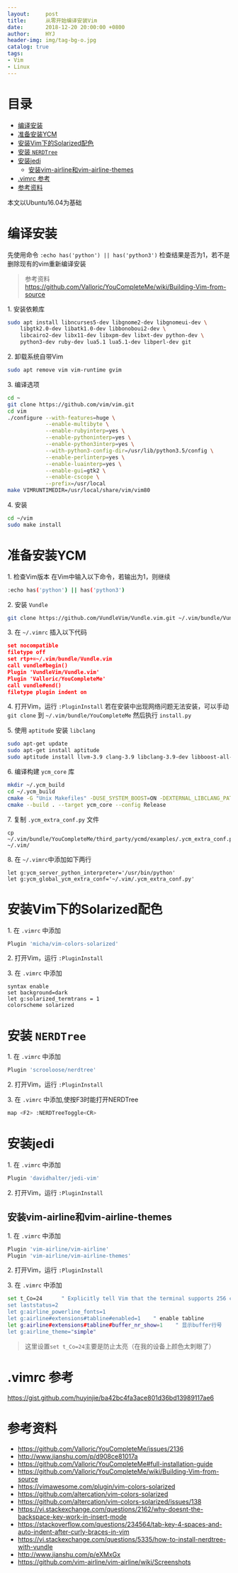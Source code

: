 ```yaml
---
layout:     post
title:      从零开始编译安装Vim
date:       2018-12-20 20:00:00 +0800
author:     HYJ
header-img: img/tag-bg-o.jpg
catalog: true
tags:
- Vim
- Linux
---
```



# 目录
<!-- TOC -->

- [编译安装](#编译安装)
- [准备安装YCM](#准备安装ycm)
- [安装Vim下的Solarized配色](#安装vim下的solarized配色)
- [安装 `NERDTree`](#安装-nerdtree)
- [安装jedi](#安装jedi)
    - [安装vim-airline和vim-airline-themes](#安装vim-airline和vim-airline-themes)
- [.vimrc 参考](#vimrc-参考)
- [参考资料](#参考资料)

<!-- /TOC -->

本文以Ubuntu16.04为基础

# 编译安装
先使用命令 `:echo has('python') || has('python3')` 检查结果是否为1，若不是删除现有的vim重新编译安装

> 参考资料  
> https://github.com/Valloric/YouCompleteMe/wiki/Building-Vim-from-source

1\. 安装依赖库

```bash
sudo apt install libncurses5-dev libgnome2-dev libgnomeui-dev \
    libgtk2.0-dev libatk1.0-dev libbonoboui2-dev \
    libcairo2-dev libx11-dev libxpm-dev libxt-dev python-dev \
    python3-dev ruby-dev lua5.1 lua5.1-dev libperl-dev git
```

2\. 卸载系统自带Vim

```bash
sudo apt remove vim vim-runtime gvim
```

3\. 编译选项

```bash
cd ~
git clone https://github.com/vim/vim.git
cd vim
./configure --with-features=huge \
            --enable-multibyte \
            --enable-rubyinterp=yes \
            --enable-pythoninterp=yes \
            --enable-python3interp=yes \
            --with-python3-config-dir=/usr/lib/python3.5/config \
            --enable-perlinterp=yes \
            --enable-luainterp=yes \
            --enable-gui=gtk2 \
            --enable-cscope \
            --prefix=/usr/local
make VIMRUNTIMEDIR=/usr/local/share/vim/vim80
```

4\. 安装

```bash
cd ~/vim
sudo make install
```

# 准备安装YCM

1\. 检查Vim版本
在Vim中输入以下命令，若输出为1，则继续
```bash
:echo has('python') || has('python3')
```

2\. 安装 `Vundle`
```bash
git clone https://github.com/VundleVim/Vundle.vim.git ~/.vim/bundle/Vundle.vim
```

3\. 在 `~/.vimrc` 插入以下代码
```json
set nocompatible
filetype off
set rtp+=~/.vim/bundle/Vundle.vim
call vundle#begin()
Plugin 'VundleVim/Vundle.vim'
Plugin 'Valloric/YouCompleteMe'
call vundle#end()
filetype plugin indent on
```

4\. 打开Vim，运行 `:PluginInstall`
若在安装中出现网络问题无法安装，可以手动 `git clone` 到 `~/.vim/bundle/YouCompleteMe` 然后执行 `install.py`

5\. 使用 `aptitude` 安装 `libclang`

```bash
sudo apt-get update
sudo apt-get install aptitude
sudo aptitude install llvm-3.9 clang-3.9 libclang-3.9-dev libboost-all-dev
```

6\. 编译构建 `ycm_core` 库

```bash
mkdir ~/.ycm_build
cd ~/.ycm_build
cmake -G "Unix Makefiles" -DUSE_SYSTEM_BOOST=ON -DEXTERNAL_LIBCLANG_PATH=/usr/libx86_64-linux-gnu/libclang-3.9.so . ~/.vim/bundle/YouCompleteMe/third_party/ycmd/cpp
cmake --build . --target ycm_core --config Release
```

7\. 复制 `.ycm_extra_conf.py` 文件

```
cp ~/.vim/bundle/YouCompleteMe/third_party/ycmd/examples/.ycm_extra_conf.py ~/.vim/
```

8\. 在 `~/.vimrc`中添加如下两行

```
let g:ycm_server_python_interpreter='/usr/bin/python'
let g:ycm_global_ycm_extra_conf='~/.vim/.ycm_extra_conf.py'
```


# 安装Vim下的Solarized配色

1\. 在 `.vimrc` 中添加

```bash
Plugin 'micha/vim-colors-solarized'
```


2\. 打开Vim，运行 `:PluginInstall`

3\. 在 `.vimrc` 中添加

```
syntax enable
set background=dark
let g:solarized_termtrans = 1
colorscheme solarized
```

# 安装 `NERDTree`

1\. 在 `.vimrc` 中添加

```bash
Plugin 'scrooloose/nerdtree'
```

2\. 打开Vim，运行 `:PluginInstall`

3\. 在 `.vimrc` 中添加,使按F3时能打开NERDTree

```bash
map <F2> :NERDTreeToggle<CR>
```



# 安装jedi

1\. 在 `.vimrc` 中添加

```bash
Plugin 'davidhalter/jedi-vim'
```

2\. 打开Vim，运行 `:PluginInstall`




## 安装vim-airline和vim-airline-themes

1\. 在 `.vimrc` 中添加

```bash
Plugin 'vim-airline/vim-airline'
Plugin 'vim-airline/vim-airline-themes'
```

2\. 打开Vim，运行 `:PluginInstall`

3\. 在 `.vimrc` 中添加

```bash
set t_Co=24      " Explicitly tell Vim that the terminal supports 256 colors
set laststatus=2
let g:airline_powerline_fonts=1
let g:airline#extensions#tabline#enabled=1    " enable tabline
let g:airline#extensions#tabline#buffer_nr_show=1    " 显示buffer行号
let g:airline_theme="simple"
```

> 这里设置`set t_Co=24`主要是防止太亮（在我的设备上颜色太刺眼了）




# .vimrc 参考
https://gist.github.com/huyinjie/ba42bc4fa3ace801d36bd13989117ae6



# 参考资料
* https://github.com/Valloric/YouCompleteMe/issues/2136
* http://www.jianshu.com/p/d908ce81017a
* https://github.com/Valloric/YouCompleteMe#full-installation-guide
* https://github.com/Valloric/YouCompleteMe/wiki/Building-Vim-from-source
* https://vimawesome.com/plugin/vim-colors-solarized
* https://github.com/altercation/vim-colors-solarized
* https://github.com/altercation/vim-colors-solarized/issues/138
* https://vi.stackexchange.com/questions/2162/why-doesnt-the-backspace-key-work-in-insert-mode
* https://stackoverflow.com/questions/234564/tab-key-4-spaces-and-auto-indent-after-curly-braces-in-vim
* https://vi.stackexchange.com/questions/5335/how-to-install-nerdtree-with-vundle
* http://www.jianshu.com/p/eXMxGx
* https://github.com/vim-airline/vim-airline/wiki/Screenshots
